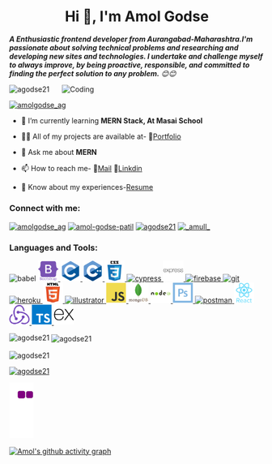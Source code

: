 <h1 align="center">Hi 👋, I'm Amol Godse</h1>

<em><b>A Enthusiastic frontend developer from Aurangabad-Maharashtra.I'm passionate about solving technical problems and researching and developing new sites and technologies. I undertake and challenge myself to always improve, by being proactive, responsible, and committed to finding the perfect solution to any problem.</b> 😊😊</em>


<img align="right" alt="Coding" width="400" src="https://storage.googleapis.com/media.helloumi.com/125042/channels/FJ3DZITWCY268043HGFACIP9CFUA9XM6.gif">
 
<p align="left"> <img src="https://komarev.com/ghpvc/?username=agodse21&label=Profile%20views&color=0e75b6&style=flat" alt="agodse21" /> </p>

<p align="left"> <a href="https://twitter.com/amolgodse_ag" target="blank"><img src="https://img.shields.io/twitter/follow/amolgodse_ag?logo=twitter&style=for-the-badge" alt="amolgodse_ag" /></a> </p>

- 🌱 I’m currently learning **MERN Stack, At Masai School**

- 👨‍💻 All of my projects are available at- 📑[Portfolio](https://agodse21.github.io/amol-portfolio/)

- 💬 Ask me about **MERN**

- 📫 How to reach me- 📧[Mail](agodse9@gmail.com) 📌[Linkdin](https://www.linkedin.com/in/amol-godse-patil/)

- 📄 Know about my experiences-[Resume](https://github.com/agodse21/Resume/blob/main/Amol_Resume.pdf)

<h3 align="left">Connect with me:</h3>
<p align="left">
<a href="https://twitter.com/amolgodse_ag" target="blank"><img align="center" src="https://raw.githubusercontent.com/rahuldkjain/github-profile-readme-generator/master/src/images/icons/Social/twitter.svg" alt="amolgodse_ag" height="30" width="40" /></a>
<a href="https://linkedin.com/in/amol-godse-patil" target="blank"><img align="center" src="https://raw.githubusercontent.com/rahuldkjain/github-profile-readme-generator/master/src/images/icons/Social/linked-in-alt.svg" alt="amol-godse-patil" height="30" width="40" /></a>
<a href="https://codesandbox.com/agodse21" target="blank"><img align="center" src="https://raw.githubusercontent.com/rahuldkjain/github-profile-readme-generator/master/src/images/icons/Social/codesandbox.svg" alt="agodse21" height="30" width="40" /></a>
<a href="https://instagram.com/_amull_" target="blank"><img align="center" src="https://raw.githubusercontent.com/rahuldkjain/github-profile-readme-generator/master/src/images/icons/Social/instagram.svg" alt="_amull_" height="30" width="40" /></a>
</p>

<h3 align="left">Languages and Tools:</h3>
<p align="left"> <img src="https://www.vectorlogo.zone/logos/babeljs/babeljs-icon.svg" alt="babel" width="40" height="40"/> </a> <a href="https://getbootstrap.com" target="_blank" rel="noreferrer"> <img src="https://raw.githubusercontent.com/devicons/devicon/master/icons/bootstrap/bootstrap-plain-wordmark.svg" alt="bootstrap" width="40" height="40"/> </a> <a href="https://www.cprogramming.com/" target="_blank" rel="noreferrer"> <img src="https://raw.githubusercontent.com/devicons/devicon/master/icons/c/c-original.svg" alt="c" width="40" height="40"/> </a> <a href="https://www.w3schools.com/cpp/" target="_blank" rel="noreferrer"> <img src="https://raw.githubusercontent.com/devicons/devicon/master/icons/cplusplus/cplusplus-original.svg" alt="cplusplus" width="40" height="40"/> </a> <a href="https://www.w3schools.com/css/" target="_blank" rel="noreferrer"> <img src="https://raw.githubusercontent.com/devicons/devicon/master/icons/css3/css3-original-wordmark.svg" alt="css3" width="40" height="40"/> </a> <a href="https://www.cypress.io" target="_blank" rel="noreferrer"> <img src="https://raw.githubusercontent.com/simple-icons/simple-icons/6e46ec1fc23b60c8fd0d2f2ff46db82e16dbd75f/icons/cypress.svg" alt="cypress" width="40" height="40"/> </a> <a href="https://expressjs.com" target="_blank" rel="noreferrer"> <img src="https://raw.githubusercontent.com/devicons/devicon/master/icons/express/express-original-wordmark.svg" alt="express" width="40" height="40"/> </a> <a href="https://firebase.google.com/" target="_blank" rel="noreferrer"> <img src="https://www.vectorlogo.zone/logos/firebase/firebase-icon.svg" alt="firebase" width="40" height="40"/> </a> <a href="https://git-scm.com/" target="_blank" rel="noreferrer"> <img src="https://www.vectorlogo.zone/logos/git-scm/git-scm-icon.svg" alt="git" width="40" height="40"/> </a> <a href="https://heroku.com" target="_blank" rel="noreferrer"> <img src="https://www.vectorlogo.zone/logos/heroku/heroku-icon.svg" alt="heroku" width="40" height="40"/> </a> <a href="https://www.w3.org/html/" target="_blank" rel="noreferrer"> <img src="https://raw.githubusercontent.com/devicons/devicon/master/icons/html5/html5-original-wordmark.svg" alt="html5" width="40" height="40"/> </a> <a href="https://www.adobe.com/in/products/illustrator.html" target="_blank" rel="noreferrer"> <img src="https://www.vectorlogo.zone/logos/adobe_illustrator/adobe_illustrator-icon.svg" alt="illustrator" width="40" height="40"/> </a> <a href="https://developer.mozilla.org/en-US/docs/Web/JavaScript" target="_blank" rel="noreferrer"> <img src="https://raw.githubusercontent.com/devicons/devicon/master/icons/javascript/javascript-original.svg" alt="javascript" width="40" height="40"/> </a> <a href="https://www.mongodb.com/" target="_blank" rel="noreferrer"> <img src="https://raw.githubusercontent.com/devicons/devicon/master/icons/mongodb/mongodb-original-wordmark.svg" alt="mongodb" width="40" height="40"/> </a> <a href="https://nodejs.org" target="_blank" rel="noreferrer"> <img src="https://raw.githubusercontent.com/devicons/devicon/master/icons/nodejs/nodejs-original-wordmark.svg" alt="nodejs" width="40" height="40"/> </a> <a href="https://www.photoshop.com/en" target="_blank" rel="noreferrer"> <img src="https://raw.githubusercontent.com/devicons/devicon/master/icons/photoshop/photoshop-line.svg" alt="photoshop" width="40" height="40"/> </a> <a href="https://postman.com" target="_blank" rel="noreferrer"> <img src="https://www.vectorlogo.zone/logos/getpostman/getpostman-icon.svg" alt="postman" width="40" height="40"/> </a> <a href="https://reactjs.org/" target="_blank" rel="noreferrer"> <img src="https://raw.githubusercontent.com/devicons/devicon/master/icons/react/react-original-wordmark.svg" alt="react" width="40" height="40"/> </a> <a href="https://redux.js.org" target="_blank" rel="noreferrer"> <img src="https://raw.githubusercontent.com/devicons/devicon/master/icons/redux/redux-original.svg" alt="redux" width="40" height="40"/> </a> <a href="https://www.typescriptlang.org/" target="_blank" rel="noreferrer"> <img src="https://raw.githubusercontent.com/devicons/devicon/master/icons/typescript/typescript-original.svg" alt="typescript" width="40" height="40"/> </a>
<a href="https://expressjs.com" target="_blank" rel="noreferrer"> <img src="https://raw.githubusercontent.com/devicons/devicon/master/icons/express/express-original.svg" alt="redux" width="40" height="40"/> </a>
</p>


<p><img align="left" src="https://github-readme-stats.vercel.app/api/top-langs?username=agodse21&show_icons=true&locale=en&layout=compact" alt="agodse21" /></p>

<p>&nbsp;<img align="center" src="https://github-readme-stats.vercel.app/api?username=agodse21&show_icons=true&locale=en" alt="agodse21" /></p>

<p><img align="center" src="https://github-readme-streak-stats.herokuapp.com/?user=agodse21&" alt="agodse21" /></p>

<p align="left"> <a href="https://github.com/ryo-ma/github-profile-trophy"><img src="https://github-profile-trophy.vercel.app/?username=agodse21" alt="agodse21" /></a> </p>


![snake gif](https://github.com/agodse21/agodse21/blob/output/github-contribution-grid-snake.gif)

[![Amol's github activity graph](https://activity-graph.herokuapp.com/graph?username=agodse21&theme=dracula)](https://github.com/agodse21/github-readme-activity-graph)
